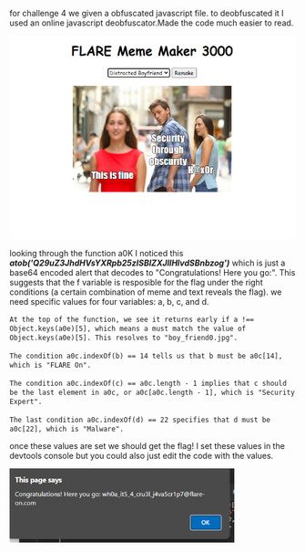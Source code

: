 
for challenge 4 we given a obfuscated javascript file. to deobfuscated it I used an online javascript deobfuscator.Made the code much easier to read.

![Alt text for the image](meme.png)



looking through the function a0K I noticed this ***atob('Q29uZ3JhdHVsYXRpb25zISBIZXJlIHlvdSBnbzog')*** which is just a base64 encoded alert that decodes to "Congratulations! Here you go:".
This suggests that the f variable is resposible for the flag under the right conditions (a certain combination of meme and text reveals the flag).
we need specific values for four variables: a, b, c, and d.
```
At the top of the function, we see it returns early if a !== Object.keys(a0e)[5], which means a must match the value of Object.keys(a0e)[5]. This resolves to "boy_friend0.jpg".

The condition a0c.indexOf(b) == 14 tells us that b must be a0c[14], which is "FLARE On".

The condition a0c.indexOf(c) == a0c.length - 1 implies that c should be the last element in a0c, or a0c[a0c.length - 1], which is "Security Expert".

The last condition a0c.indexOf(d) == 22 specifies that d must be a0c[22], which is "Malware".
```

once these values are set we should get the flag! I set these values in the devtools console but you could also just edit the code with the values.

![Alt text for the image](flagpopup.png)

